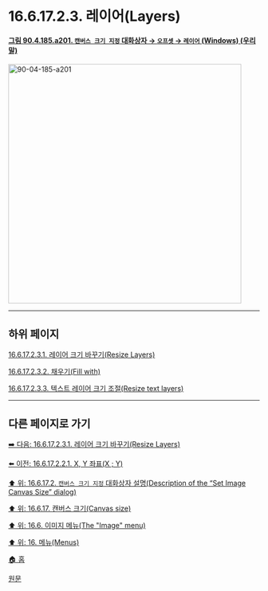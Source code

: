 # 16.6.17.2.3. 레이어(Layers)

<a id="90-04-185-a201"></a>

#### [그림 90.4.185.a201. `캔버스 크기 지정` 대화상자 → `오프셋` → `레이어` (Windows) (우리말)](./90-04-0185-set_image_canvas_size.md#90-04-185-a201)
<img width="467" height="481" alt="90-04-185-a201" src="https://github.com/user-attachments/assets/7bc8fbe5-8c46-4faf-9e7d-7e57e63e4ed8" />

***

## 하위 페이지

[16.6.17.2.3.1. 레이어 크기 바꾸기(Resize Layers)](./16-06-17-02-03-01-resize_layers.md)

[16.6.17.2.3.2. 채우기(Fill with)](./16-06-17-02-03-02-fill_with.md)

[16.6.17.2.3.3. 텍스트 레이어 크기 조절(Resize text layers)](./16-06-17-02-03-03-resize_text_layers.md)

***

## 다른 페이지로 가기

[➡️ 다음: 16.6.17.2.3.1. 레이어 크기 바꾸기(Resize Layers)](./16-06-17-02-03-01-resize_layers.md)

[⬅️ 이전: 16.6.17.2.2.1. X, Y 좌표(X ; Y)](./16-06-17-02-02-01-xy.md)

[⬆️ 위: 16.6.17.2. `캔버스 크기 지정` 대화상자 설명(Description of the “Set Image Canvas Size” dialog)](./16-06-17-02-00-description_of_the_set_image_canvas_size_dialog.md)

[⬆️ 위: 16.6.17. 캔버스 크기(Canvas size)](./16-06-17-00-canvas-size.md)

[⬆️ 위: 16.6. 이미지 메뉴(The "Image" menu)](./16-06-00-the-image-menu.md)

[⬆️ 위: 16. 메뉴(Menus)](./16-00-menus.md)

[🏠 홈](./00-home.md)

[원문](https://docs.gimp.org/2.10/ko/gimp-image-resize.html#idm27318)
